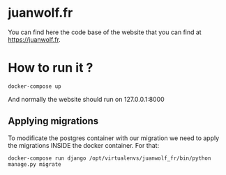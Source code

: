 # juanwolf.fr

You can find here the code base of the website that you can find at https://juanwolf.fr.

# How to run it ?

```
docker-compose up
```

And normally the website should run on 127.0.0.1:8000

## Applying migrations

To modificate the postgres container with our migration we need to apply the migrations INSIDE the docker container.
For that:

`docker-compose run django /opt/virtualenvs/juanwolf_fr/bin/python manage.py migrate`

